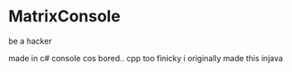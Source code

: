 # MatrixConsole
be a hacker

made in c# console cos bored.. cpp too finicky
i originally made this injava
